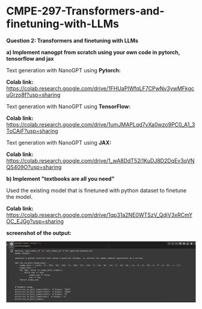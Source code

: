 # CMPE-297-Transformers-and-finetuning-with-LLMs

**Question 2: 
Transformers and finetuning with LLMs**

**a) Implement nanogpt from scratch using your own code in pytorch, tensorflow and jax**

Text generation with NanoGPT using **Pytorch:**

**Colab link:** https://colab.research.google.com/drive/1FHUaPIWfqLF7CPwNv3ywMFkgcuGrzo8f?usp=sharing

Text generation with NanoGPT using **TensorFlow:**

**Colab link:** https://colab.research.google.com/drive/1umJMAPLqd7vXa0wzo9PC0_A1_3ToCAiF?usp=sharing

Text generation with NanoGPT using **JAX:**

**Colab link:** https://colab.research.google.com/drive/1_wA8DdT52i1KuDJ8D2DqEv3qVNQS409O?usp=sharing

**b) Implement "textbooks are all you need"**

Used the existing model that is finetuned with python dataset to finetune the model. 

**Colab link:** https://colab.research.google.com/drive/1qp31a2NE0WTSzV_QdjV3xRCmYOC_EJGg?usp=sharing

**screenshot of the output:**

![Alt Text](https://github.com/vahedshaik/CMPE-297-Transformers-and-finetuning-with-LLMs/blob/4ada7d15d572f60f184bab0c552e72c331752203/Screen%20Shot%202023-10-23%20at%2011.34.55%20PM.png)


